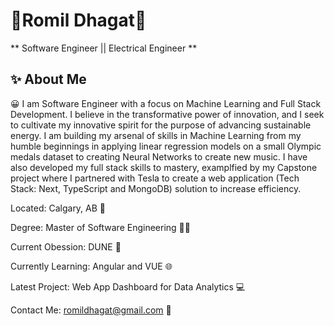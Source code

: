 # 🌌Romil Dhagat🌌

** Software Engineer || Electrical Engineer **

## ✨ About Me

😀 I am Software Engineer with a focus on Machine Learning and Full Stack Development. I believe in the transformative power of innovation, and I seek to cultivate my innovative spirit for the purpose of advancing sustainable energy. I am building my arsenal of skills in Machine Learning from my humble beginnings in applying linear regression models on a small Olympic medals dataset to creating Neural Networks to create new music. I have also developed my full stack skills to mastery, examplfied by my Capstone project where I partnered with Tesla to create a web application (Tech Stack: Next, TypeScript and MongoDB) solution to increase efficiency.

Located: Calgary, AB 🌆

Degree: Master of Software Engineering 👨‍🎓

Current Obession: DUNE 🎴

Currently Learning: Angular and VUE 🌐 

Latest Project: Web App Dashboard for Data Analytics 💻

Contact Me: romildhagat@gmail.com 📧 
